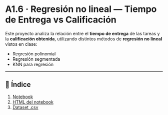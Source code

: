 # A1.6 · Regresión no lineal — Tiempo de Entrega vs Calificación

Este proyecto analiza la relación entre el **tiempo de entrega** de las tareas y la **calificación obtenida**, 
utilizando distintos métodos de **regresión no lineal** vistos en clase:

- Regresión polinomial  
- Regresión segmentada  
- KNN para regresión  

---

## 📑 Índice

1. [Notebook](./A1.6_Regresion_NoLineal.ipynb)  
2. [HTML del notebook](./A1.6_Regresion_NoLineal.html)  
3. [Dataset .csv](./A1.6%20Tiempo%20de%20Entrega.csv) 
